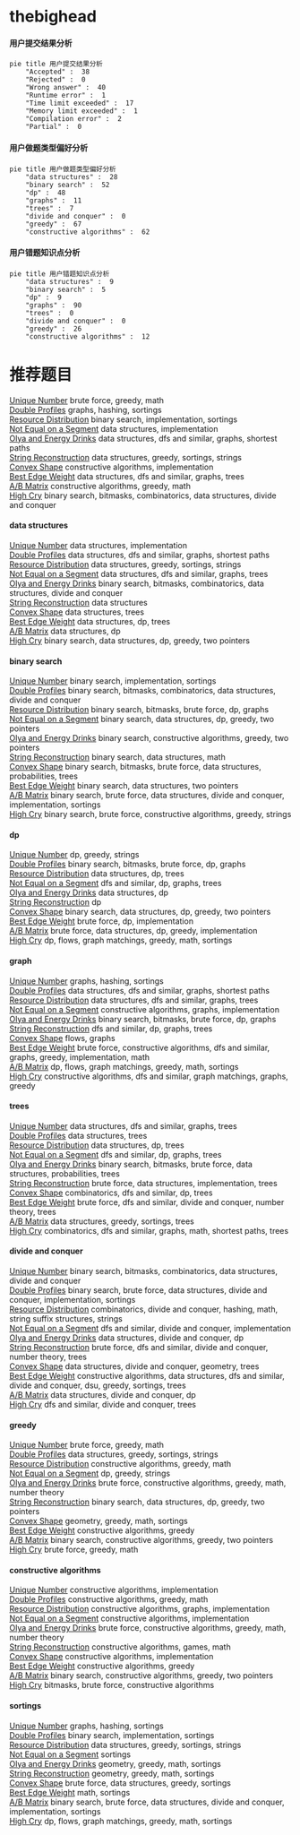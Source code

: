 # thebighead
<!-- tabs:start -->
#### **用户提交结果分析**

```mermaid
pie title 用户提交结果分析
    "Accepted" :  38
    "Rejected" :  0
    "Wrong answer" :  40
    "Runtime error" :  1
    "Time limit exceeded" :  17
    "Memory limit exceeded" :  1
    "Compilation error" :  2
    "Partial" :  0
```
#### **用户做题类型偏好分析**

```mermaid
pie title 用户做题类型偏好分析
    "data structures" :  28
    "binary search" :  52
    "dp" :  48
    "graphs" :  11
    "trees" :  7
    "divide and conquer" :  0
    "greedy" :  67
    "constructive algorithms" :  62
```
#### **用户错题知识点分析**

```mermaid
pie title 用户错题知识点分析
    "data structures" :  9
    "binary search" :  5
    "dp" :  9
    "graphs" :  90
    "trees" :  0
    "divide and conquer" :  0
    "greedy" :  26
    "constructive algorithms" :  12
```
<!-- tabs:end -->
# 推荐题目
[Unique Number](http://codeforces.com/problemset/problem/1462/C)		brute force,
                        greedy,
                        math		  
[Double Profiles](http://codeforces.com/problemset/problem/154/C)		graphs,
                        hashing,
                        sortings		  
[Resource Distribution](https://codeforces.com/contest/966/problem/B)		binary search,
                        implementation,
                        sortings		  
[Not Equal on a Segment](http://codeforces.com/problemset/problem/622/C)		data structures,
                        implementation		  
[Olya and Energy Drinks](http://codeforces.com/problemset/problem/877/D)		data structures,
                        dfs and similar,
                        graphs,
                        shortest paths		  
[String Reconstruction](https://codeforces.com/contest/828/problem/C)		data structures,
                        greedy,
                        sortings,
                        strings		  
[Convex Shape](http://codeforces.com/problemset/problem/275/B)		constructive algorithms,
                        implementation		  
[Best Edge Weight](http://codeforces.com/problemset/problem/827/D)		data structures,
                        dfs and similar,
                        graphs,
                        trees		  
[A/B Matrix](http://codeforces.com/problemset/problem/1360/G)		constructive algorithms,
                        greedy,
                        math		  
[High Cry](https://codeforces.com/contest/876/problem/F)		binary search,
                        bitmasks,
                        combinatorics,
                        data structures,
                        divide and conquer		  
<!-- tabs:start -->
#### **data structures**
[Unique Number](http://codeforces.com/problemset/problem/622/C)		data structures,
                        implementation		  
[Double Profiles](http://codeforces.com/problemset/problem/877/D)		data structures,
                        dfs and similar,
                        graphs,
                        shortest paths		  
[Resource Distribution](https://codeforces.com/contest/828/problem/C)		data structures,
                        greedy,
                        sortings,
                        strings		  
[Not Equal on a Segment](http://codeforces.com/problemset/problem/827/D)		data structures,
                        dfs and similar,
                        graphs,
                        trees		  
[Olya and Energy Drinks](https://codeforces.com/contest/876/problem/F)		binary search,
                        bitmasks,
                        combinatorics,
                        data structures,
                        divide and conquer		  
[String Reconstruction](http://codeforces.com/problemset/problem/414/E)		data structures		  
[Convex Shape](http://codeforces.com/problemset/problem/675/D)		data structures,
                        trees		  
[Best Edge Weight](https://codeforces.com/contest/1084/problem/D)		data structures,
                        dp,
                        trees		  
[A/B Matrix](http://codeforces.com/problemset/problem/115/E)		data structures,
                        dp		  
[High Cry](http://codeforces.com/problemset/problem/1492/C)		binary search,
                        data structures,
                        dp,
                        greedy,
                        two pointers		  
#### **binary search**
[Unique Number](https://codeforces.com/contest/966/problem/B)		binary search,
                        implementation,
                        sortings		  
[Double Profiles](https://codeforces.com/contest/876/problem/F)		binary search,
                        bitmasks,
                        combinatorics,
                        data structures,
                        divide and conquer		  
[Resource Distribution](http://codeforces.com/problemset/problem/1102/F)		binary search,
                        bitmasks,
                        brute force,
                        dp,
                        graphs		  
[Not Equal on a Segment](http://codeforces.com/problemset/problem/1492/C)		binary search,
                        data structures,
                        dp,
                        greedy,
                        two pointers		  
[Olya and Energy Drinks](http://codeforces.com/problemset/problem/1463/D)		binary search,
                        constructive algorithms,
                        greedy,
                        two pointers		  
[String Reconstruction](http://codeforces.com/problemset/problem/1490/G)		binary search,
                        data structures,
                        math		  
[Convex Shape](http://codeforces.com/problemset/problem/1479/D)		binary search,
                        bitmasks,
                        brute force,
                        data structures,
                        probabilities,
                        trees		  
[Best Edge Weight](http://codeforces.com/problemset/problem/1436/E)		binary search,
                        data structures,
                        two pointers		  
[A/B Matrix](http://codeforces.com/problemset/problem/1461/D)		binary search,
                        brute force,
                        data structures,
                        divide and conquer,
                        implementation,
                        sortings		  
[High Cry](http://codeforces.com/problemset/problem/1493/C)		binary search,
                        brute force,
                        constructive algorithms,
                        greedy,
                        strings		  
#### **dp**
[Unique Number](http://codeforces.com/problemset/problem/1131/E)		dp,
                        greedy,
                        strings		  
[Double Profiles](http://codeforces.com/problemset/problem/1102/F)		binary search,
                        bitmasks,
                        brute force,
                        dp,
                        graphs		  
[Resource Distribution](https://codeforces.com/contest/1084/problem/D)		data structures,
                        dp,
                        trees		  
[Not Equal on a Segment](http://codeforces.com/problemset/problem/1389/G)		dfs and similar,
                        dp,
                        graphs,
                        trees		  
[Olya and Energy Drinks](http://codeforces.com/problemset/problem/115/E)		data structures,
                        dp		  
[String Reconstruction](http://codeforces.com/problemset/problem/1510/H)		dp		  
[Convex Shape](http://codeforces.com/problemset/problem/1492/C)		binary search,
                        data structures,
                        dp,
                        greedy,
                        two pointers		  
[Best Edge Weight](https://codeforces.com/contest/1457/problem/C)		brute force,
                        dp,
                        implementation		  
[A/B Matrix](http://codeforces.com/problemset/problem/1491/C)		brute force,
                        data structures,
                        dp,
                        greedy,
                        implementation		  
[High Cry](http://codeforces.com/problemset/problem/1437/C)		dp,
                        flows,
                        graph matchings,
                        greedy,
                        math,
                        sortings		  
#### **graph**
[Unique Number](http://codeforces.com/problemset/problem/154/C)		graphs,
                        hashing,
                        sortings		  
[Double Profiles](http://codeforces.com/problemset/problem/877/D)		data structures,
                        dfs and similar,
                        graphs,
                        shortest paths		  
[Resource Distribution](http://codeforces.com/problemset/problem/827/D)		data structures,
                        dfs and similar,
                        graphs,
                        trees		  
[Not Equal on a Segment](http://codeforces.com/problemset/problem/1082/D)		constructive algorithms,
                        graphs,
                        implementation		  
[Olya and Energy Drinks](http://codeforces.com/problemset/problem/1102/F)		binary search,
                        bitmasks,
                        brute force,
                        dp,
                        graphs		  
[String Reconstruction](http://codeforces.com/problemset/problem/1389/G)		dfs and similar,
                        dp,
                        graphs,
                        trees		  
[Convex Shape](http://codeforces.com/problemset/problem/976/F)		flows,
                        graphs		  
[Best Edge Weight](http://codeforces.com/problemset/problem/1487/C)		brute force,
                        constructive algorithms,
                        dfs and similar,
                        graphs,
                        greedy,
                        implementation,
                        math		  
[A/B Matrix](http://codeforces.com/problemset/problem/1437/C)		dp,
                        flows,
                        graph matchings,
                        greedy,
                        math,
                        sortings		  
[High Cry](http://codeforces.com/problemset/problem/1470/D)		constructive algorithms,
                        dfs and similar,
                        graph matchings,
                        graphs,
                        greedy		  
#### **trees**
[Unique Number](http://codeforces.com/problemset/problem/827/D)		data structures,
                        dfs and similar,
                        graphs,
                        trees		  
[Double Profiles](http://codeforces.com/problemset/problem/675/D)		data structures,
                        trees		  
[Resource Distribution](https://codeforces.com/contest/1084/problem/D)		data structures,
                        dp,
                        trees		  
[Not Equal on a Segment](http://codeforces.com/problemset/problem/1389/G)		dfs and similar,
                        dp,
                        graphs,
                        trees		  
[Olya and Energy Drinks](http://codeforces.com/problemset/problem/1479/D)		binary search,
                        bitmasks,
                        brute force,
                        data structures,
                        probabilities,
                        trees		  
[String Reconstruction](http://codeforces.com/problemset/problem/1511/C)		brute force,
                        data structures,
                        implementation,
                        trees		  
[Convex Shape](http://codeforces.com/problemset/problem/1499/F)		combinatorics,
                        dfs and similar,
                        dp,
                        trees		  
[Best Edge Weight](http://codeforces.com/problemset/problem/1491/E)		brute force,
                        dfs and similar,
                        divide and conquer,
                        number theory,
                        trees		  
[A/B Matrix](http://codeforces.com/problemset/problem/1466/D)		data structures,
                        greedy,
                        sortings,
                        trees		  
[High Cry](http://codeforces.com/problemset/problem/1495/D)		combinatorics,
                        dfs and similar,
                        graphs,
                        math,
                        shortest paths,
                        trees		  
#### **divide and conquer**
[Unique Number](https://codeforces.com/contest/876/problem/F)		binary search,
                        bitmasks,
                        combinatorics,
                        data structures,
                        divide and conquer		  
[Double Profiles](http://codeforces.com/problemset/problem/1461/D)		binary search,
                        brute force,
                        data structures,
                        divide and conquer,
                        implementation,
                        sortings		  
[Resource Distribution](http://codeforces.com/problemset/problem/1466/G)		combinatorics,
                        divide and conquer,
                        hashing,
                        math,
                        string suffix structures,
                        strings		  
[Not Equal on a Segment](http://codeforces.com/problemset/problem/1490/D)		dfs and similar,
                        divide and conquer,
                        implementation		  
[Olya and Energy Drinks](https://codeforces.com/contest/1483/problem/C)		data structures,
                        divide and conquer,
                        dp		  
[String Reconstruction](http://codeforces.com/problemset/problem/1491/E)		brute force,
                        dfs and similar,
                        divide and conquer,
                        number theory,
                        trees		  
[Convex Shape](http://codeforces.com/problemset/problem/1303/G)		data structures,
                        divide and conquer,
                        geometry,
                        trees		  
[Best Edge Weight](http://codeforces.com/problemset/problem/1494/D)		constructive algorithms,
                        data structures,
                        dfs and similar,
                        divide and conquer,
                        dsu,
                        greedy,
                        sortings,
                        trees		  
[A/B Matrix](http://codeforces.com/problemset/problem/1482/E)		data structures,
                        divide and conquer,
                        dp		  
[High Cry](http://codeforces.com/problemset/problem/566/C)		dfs and similar,
                        divide and conquer,
                        trees		  
#### **greedy**
[Unique Number](http://codeforces.com/problemset/problem/1462/C)		brute force,
                        greedy,
                        math		  
[Double Profiles](https://codeforces.com/contest/828/problem/C)		data structures,
                        greedy,
                        sortings,
                        strings		  
[Resource Distribution](http://codeforces.com/problemset/problem/1360/G)		constructive algorithms,
                        greedy,
                        math		  
[Not Equal on a Segment](http://codeforces.com/problemset/problem/1131/E)		dp,
                        greedy,
                        strings		  
[Olya and Energy Drinks](http://codeforces.com/problemset/problem/1332/B)		brute force,
                        constructive algorithms,
                        greedy,
                        math,
                        number theory		  
[String Reconstruction](http://codeforces.com/problemset/problem/1492/C)		binary search,
                        data structures,
                        dp,
                        greedy,
                        two pointers		  
[Convex Shape](https://codeforces.com/contest/1496/problem/C)		geometry,
                        greedy,
                        math,
                        sortings		  
[Best Edge Weight](http://codeforces.com/problemset/problem/1493/A)		constructive algorithms,
                        greedy		  
[A/B Matrix](http://codeforces.com/problemset/problem/1463/D)		binary search,
                        constructive algorithms,
                        greedy,
                        two pointers		  
[High Cry](http://codeforces.com/problemset/problem/1462/C)		brute force,
                        greedy,
                        math		  
#### **constructive algorithms**
[Unique Number](http://codeforces.com/problemset/problem/275/B)		constructive algorithms,
                        implementation		  
[Double Profiles](http://codeforces.com/problemset/problem/1360/G)		constructive algorithms,
                        greedy,
                        math		  
[Resource Distribution](http://codeforces.com/problemset/problem/1082/D)		constructive algorithms,
                        graphs,
                        implementation		  
[Not Equal on a Segment](http://codeforces.com/problemset/problem/631/B)		constructive algorithms,
                        implementation		  
[Olya and Energy Drinks](http://codeforces.com/problemset/problem/1332/B)		brute force,
                        constructive algorithms,
                        greedy,
                        math,
                        number theory		  
[String Reconstruction](http://codeforces.com/problemset/problem/493/D)		constructive algorithms,
                        games,
                        math		  
[Convex Shape](http://codeforces.com/problemset/problem/676/A)		constructive algorithms,
                        implementation		  
[Best Edge Weight](http://codeforces.com/problemset/problem/1493/A)		constructive algorithms,
                        greedy		  
[A/B Matrix](http://codeforces.com/problemset/problem/1463/D)		binary search,
                        constructive algorithms,
                        greedy,
                        two pointers		  
[High Cry](https://codeforces.com/contest/1456/problem/B)		bitmasks,
                        brute force,
                        constructive algorithms		  
#### **sortings**
[Unique Number](http://codeforces.com/problemset/problem/154/C)		graphs,
                        hashing,
                        sortings		  
[Double Profiles](https://codeforces.com/contest/966/problem/B)		binary search,
                        implementation,
                        sortings		  
[Resource Distribution](https://codeforces.com/contest/828/problem/C)		data structures,
                        greedy,
                        sortings,
                        strings		  
[Not Equal on a Segment](http://codeforces.com/problemset/problem/981/B)		sortings		  
[Olya and Energy Drinks](https://codeforces.com/contest/1496/problem/C)		geometry,
                        greedy,
                        math,
                        sortings		  
[String Reconstruction](http://codeforces.com/problemset/problem/1495/A)		geometry,
                        greedy,
                        math,
                        sortings		  
[Convex Shape](http://codeforces.com/problemset/problem/1497/A)		brute force,
                        data structures,
                        greedy,
                        sortings		  
[Best Edge Weight](http://codeforces.com/problemset/problem/1427/A)		math,
                        sortings		  
[A/B Matrix](http://codeforces.com/problemset/problem/1461/D)		binary search,
                        brute force,
                        data structures,
                        divide and conquer,
                        implementation,
                        sortings		  
[High Cry](http://codeforces.com/problemset/problem/1437/C)		dp,
                        flows,
                        graph matchings,
                        greedy,
                        math,
                        sortings		  
<!-- tabs:end -->
